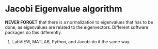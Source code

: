 # Jacobi Eigenvalue algorithm 

**NEVER FORGET** that there is a normalization to eigenvalues that has to be done, as eigenvalues are related to the eigenvectors. Different software packages do this differently. 
1. LabVIEW, MATLAB, Python, and Jacobi do it the same way. 











































